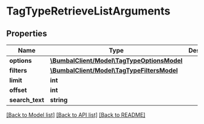 # TagTypeRetrieveListArguments

## Properties
Name | Type | Description | Notes
------------ | ------------- | ------------- | -------------
**options** | [**\BumbalClient/Model\TagTypeOptionsModel**](TagTypeOptionsModel.md) |  | [optional] 
**filters** | [**\BumbalClient/Model\TagTypeFiltersModel**](TagTypeFiltersModel.md) |  | [optional] 
**limit** | **int** |  | [optional] 
**offset** | **int** |  | [optional] 
**search_text** | **string** |  | [optional] 

[[Back to Model list]](../README.md#documentation-for-models) [[Back to API list]](../README.md#documentation-for-api-endpoints) [[Back to README]](../README.md)


